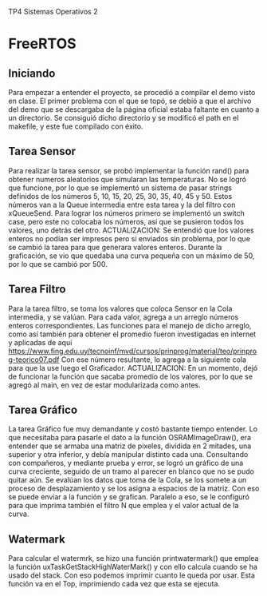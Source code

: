 TP4 Sistemas Operativos 2
# FreeRTOS

## Iniciando
Para empezar a entender el proyecto, se procedió a compilar el demo visto en clase. El primer problema con el que se topó, se debió a que el archivo del demo que se descargaba de la página oficial estaba faltante en cuanto a un directorio. Se consiguió dicho directorio y se modificó el path en el makefile, y este fue compilado con éxito.

## Tarea Sensor
Para realizar la tarea sensor, se probó implementar la función rand() para obtener numeros aleatorios que simularan las temperaturas. No se logró que funcione, por lo que se implementó un sistema de pasar strings definidos de los números 5, 10, 15, 20, 25, 30, 35, 40, 45 y 50. Estos números van a la Queue intermedia entre esta tarea y la del filtro con xQueueSend.
Para lograr los números primero se implementó un switch case, pero este no colocaba los números, así que se pusieron todos los valores, uno detrás del otro.
ACTUALIZACION: Se entendió que los valores enteros no podían ser impresos pero si enviados sin problema, por lo que se cambió la tarea para que generara valores enteros. Durante la graficación, se vio que quedaba una curva pequeña con un máximo de 50, por lo que se cambió por 500.

## Tarea Filtro
Para la tarea filtro, se toma los valores que coloca Sensor en la Cola intermedia, y se valúan. Para cada valor, agrega a un arreglo números enteros correspondientes. Las funciones para el manejo de dicho arreglo, como así también para obtener el promedio fueron investigadas en internet y aplicadas de aquí https://www.fing.edu.uy/tecnoinf/mvd/cursos/prinprog/material/teo/prinprog-teorico07.pdf
Con ese número resultante, lo agrega a la siguiente cola para que la use luego el Graficador.
ACTUALIZACION: En un momento, dejó de funcionar la función que sacaba promedio de los valores, por lo que se agregó al main, en vez de estar modularizada como antes.

## Tarea Gráfico
La tarea Gráfico fue muy demandante y costó bastante tiempo entender. Lo que necesitaba para pasarle el dato a la función OSRAMImageDraw(), era entender que se armaba una matriz de pixeles, dividida en 2 mitades, una superior y otra inferior, y debía manipular distinto cada una. Consultando con compañeros, y mediante prueba y error, se logró un gráfico de una curva creciente, seguido de un tramo al parecer en blanco que no se pudo quitar aún.
Se evalúan los datos que toma de la Cola, se los somete a un proceso de desplazamiento y se los asigna a espacios de la matriz. Con eso se puede enviar a la función y se grafican.
Paralelo a eso, se le configuró para que imprima también el filtro N que emplea y el valor actual de la curva.

## Watermark
Para calcular el watermrk, se hizo una función printwatermark() que emplea la función uxTaskGetStackHighWaterMark() y con ello calcula cuando se ha usado del stack. Con eso podemos imprimir cuanto le queda por usar. Esta función va en el Top, imprimiendo cada vez que esta se ejecuta.
